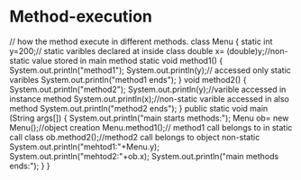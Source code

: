 # Method-execution
// how the method execute in different methods.
class Menu
{
	static int y=200;// static varibles declared at inside class
	double x= (double)y;//non-static value stored in main method 
	static void method1() 
		{
			System.out.println("method1");
			System.out.println(y);// accessed only static varibles 
			System.out.println("method1 ends");
		}
		void method2()
		{
			System.out.println("method2");
			System.out.println(y);//varible accessed in instance method
			System.out.println(x);//non-static varible accessed in also method 
			System.out.println("method2 ends");
		}
public static void main (String args[])
	{
		System.out.println("main starts methods:");
		Menu ob= new Menu();//object creation 
		Menu.method1();// method1 call belongs to in static call class
		ob.method2();//method2 call belongs to object non-static 
		System.out.println("mehtod1:"+Menu.y);
		System.out.println("mehtod2:"+ob.x);
		System.out.println("main methods ends:");
	}
}
